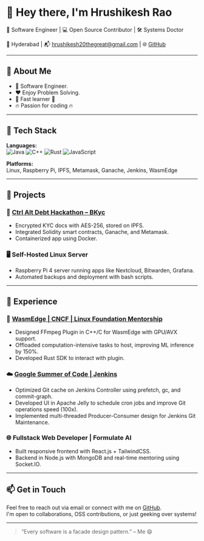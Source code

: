 # 👋 Hey there, I'm Hrushikesh Rao

🎯 Software Engineer | 💻 Open Source Contributor | 🛠️ Systems Doctor

📍 Hyderabad | 📬 hrushikesh20thegreat@gmail.com | 🌐 [GitHub](https://github.com/hrushi20)

---

## 🧠 About Me

- 👀  Software Engineer.
- ❤️  Enjoy Problem Solving. 
- 🚀  Fast learner 🚀
- 🔥  Passion for coding 🔥

---

## 🔧 Tech Stack

**Languages:**  
![Java](https://img.shields.io/badge/-Java-blue) ![C++](https://img.shields.io/badge/-C++-00599C) ![Rust](https://img.shields.io/badge/-Rust-black) ![JavaScript](https://img.shields.io/badge/-JavaScript-yellow)  

**Platforms:**  
Linux, Raspberry Pi, IPFS, Metamask, Ganache, Jenkins, WasmEdge

---

## 🚀 Projects

### 🔐 [Ctrl Alt Debt Hackathon – BKyc](https://github.com/Hrushi20/BKyc)
- Encrypted KYC docs with AES-256, stored on IPFS.
- Integrated Solidity smart contracts, Ganache, and Metamask.
- Containerized app using Docker.

### 🖥️ Self-Hosted Linux Server
- Raspberry Pi 4 server running apps like Nextcloud, Bitwarden, Grafana.
- Automated backups and deployment with bash scripts.

---

## 💼 Experience

### 🧬 [WasmEdge | CNCF | Linux Foundation Mentorship](https://www.cncf.io/blog/2023/12/14/lfx-programs-cncf-mentees-have-successfully-finished-term-3/)
- Designed FFmpeg Plugin in C++/C for WasmEdge with GPU/AVX support.
- Offloaded computation-intensive tasks to host, improving ML inference by 150%.
- Developed Rust SDK to interact with plugin.

### ☁️ [Google Summer of Code | Jenkins](https://www.jenkins.io/projects/gsoc/2022/projects/automatic-git-cache-maintenance/)
- Optimized Git cache on Jenkins Controller using prefetch, gc, and commit-graph.
- Developed UI in Apache Jelly to schedule cron jobs and improve Git operations speed (100x).
- Implemented multi-threaded Producer-Consumer design for Jenkins Git Maintenance.

### 🌐 Fullstack Web Developer | Formulate AI
- Built responsive frontend with React.js + TailwindCSS.
- Backend in Node.js with MongoDB and real-time mentoring using Socket.IO.

---

## 📫 Get in Touch

Feel free to reach out via email or connect with me on [GitHub](https://github.com/hrushi20).  
I'm open to collaborations, OSS contributions, or just geeking over systems!

---

> “Every software is a facade design pattern.” – Me 😄
